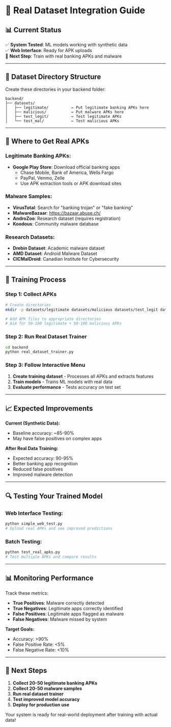 # 🎯 Real Dataset Integration Guide

## 📊 **Current Status**
✅ **System Tested**: ML models working with synthetic data  
✅ **Web Interface**: Ready for APK uploads  
🎯 **Next Step**: Train with real banking APKs and malware

---

## 📁 **Dataset Directory Structure**

Create these directories in your backend folder:

```
backend/
├── datasets/
│   ├── legitimate/          ← Put legitimate banking APKs here
│   ├── malicious/           ← Put malware APKs here  
│   ├── test_legit/          ← Test legitimate APKs
│   └── test_mal/            ← Test malicious APKs
```

---

## 🏦 **Where to Get Real APKs**

### **Legitimate Banking APKs:**
- **Google Play Store**: Download official banking apps
  - Chase Mobile, Bank of America, Wells Fargo
  - PayPal, Venmo, Zelle
  - Use APK extraction tools or APK download sites

### **Malware Samples:**
- **VirusTotal**: Search for "banking trojan" or "fake banking"
- **MalwareBazaar**: https://bazaar.abuse.ch/
- **AndroZoo**: Research dataset (requires registration)
- **Koodous**: Community malware database

### **Research Datasets:**
- **Drebin Dataset**: Academic malware dataset
- **AMD Dataset**: Android Malware Dataset
- **CICMalDroid**: Canadian Institute for Cybersecurity

---

## 🚀 **Training Process**

### **Step 1: Collect APKs**
```bash
# Create directories
mkdir -p datasets/legitimate datasets/malicious datasets/test_legit datasets/test_mal

# Add APK files to appropriate directories
# Aim for 50-100 legitimate + 50-100 malicious APKs
```

### **Step 2: Run Real Dataset Trainer**
```bash
cd backend
python real_dataset_trainer.py
```

### **Step 3: Follow Interactive Menu**
1. **Create training dataset** - Processes all APKs and extracts features
2. **Train models** - Trains ML models with real data  
3. **Evaluate performance** - Tests accuracy on test set

---

## 📈 **Expected Improvements**

**Current (Synthetic Data):**
- Baseline accuracy: ~85-90%
- May have false positives on complex apps

**After Real Data Training:**
- Expected accuracy: 90-95%
- Better banking app recognition
- Reduced false positives
- Improved malware detection

---

## 🔍 **Testing Your Trained Model**

### **Web Interface Testing:**
```bash
python simple_web_test.py
# Upload real APKs and see improved predictions
```

### **Batch Testing:**
```bash
python test_real_apks.py
# Test multiple APKs and compare results
```

---

## 📊 **Monitoring Performance**

Track these metrics:
- **True Positives**: Malware correctly detected
- **True Negatives**: Legitimate apps correctly identified  
- **False Positives**: Legitimate apps flagged as malware
- **False Negatives**: Malware missed by system

**Target Goals:**
- Accuracy: >90%
- False Positive Rate: <5%
- False Negative Rate: <10%

---

## 🎯 **Next Steps**

1. **Collect 20-50 legitimate banking APKs**
2. **Collect 20-50 malware samples**
3. **Run real dataset trainer**
4. **Test improved model accuracy**
5. **Deploy for production use**

Your system is ready for real-world deployment after training with actual data!
